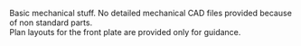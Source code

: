 Basic mechanical stuff. No detailed mechanical CAD files provided because of non standard parts.  
Plan layouts for the front plate are provided only for guidance. 
